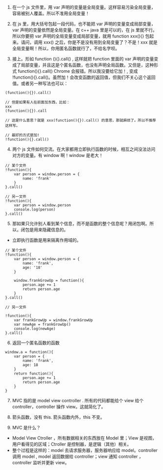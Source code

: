 1. 在一个 js 文件里，用 var 声明的变量是全局变量。这样容易污染全局变量，容易被别人覆盖。所以不准用全局变量！

2. 在 js 里，用大括号包起一段代码，也不能把 var 声明的变量变成局部变量，var 声明的变量依然是全局变量。在 c++ java 里是可以的，在 js 里就不行。所以你要把 var 声明的全局变量变成局部变量，就用 function xxx(){} 包起来。请问，调用 xxx() 之后，你是不是没有用到全局变量了？不是！xxx 就是全局变量啊！所以，你用匿名函数就行了，不给名字呗。

3. 接上。形如 function (){}.call() , 这样就把 function 里面的 var 声明的变量变成了局部变量，并且这是个匿名函数，也没有声明全局函数。又但是，这种形式 function(){}.call()  Chrome 会报错。所以我没要给它加！, 变成 !function(){}.call()。虽然加！会改变函数的返回值，但我们不关心这个返回值。或者另一种写法也可以：
```
(function(){}).call()

// 但是如果有人在前面加东西，比如：
xxx
(function(){}).call

// 这是什么意思？就是 xxx(function(){}).call() 的意思，那就麻烦了。所以不推荐这样写。

// 最好的方式是加!
!function(){}.call()
```

4. 两个 js 文件如何交流。在大家都用立即执行函数的时候，相互之间没法访问对方的变量。有 window 啊！window 是老大！
```
// 某个文件
!function(){
	var person = window.person = {
		name: 'frank'
	}
}.call()

// 另一文件
!function(){
	var person = window.person
	console.log(person)
}.call()
```

5. 那如果只允许别人看到某个信息，而不是函数的整个信息呢？用闭包啊。所以，闭包是用来隐藏信息的。

- 立即执行函数是用来隔离作用域的。
```
// 某个文件
!function(){
	var person = window.person = {
		name: 'frank',
		age: '18'
	}

	window.frankGrowUp = function(){
		person.age += 1
		return person.age 
	}
}.call()

// 另一文件

!function(){
	var frankGrowUp = window.frankGrowUp
	var newAge = frankGrowUp()
	console.log(newAge)
}.call()
```

6. 返回一个匿名函数的函数
```
window.a = function(){
	var person = {
		name: 'frank',
		age: 18
	}
	return function(){
		person.age += 1
		return person.age
	}
}
```

7. MVC  指的是 model view controller . 所有的代码都能给个 view 给个 controller，controller 操作 view。这就简化了。

8. 箭头函数，没有 this. 箭头函数内外，this 不变。

9. MVC 是什么？
- Model View Ctroller ，所有数据相关的东西放在 Model 里；View 是视图，用户看得见的区域；Ctroller 是控制器，是逻辑（其他）相关。
- 整个过程是这样的：model 去请求服务器，服务器响应给 model。controller 调用 model , model 返回数据给 controller；view 通知 controller ，controller 监听并更新 view。  
